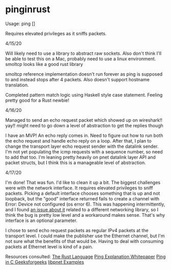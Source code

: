 # pinginrust

Usage: ping <VALID IP OR HOSTNAME> [<NETWORK INTERFACE>]
  
Requires elevated privileges as it sniffs packets. 


4/15/20

Will likely need to use a library to abstract raw sockets. Also don't think I'll be able to test this on a Mac, probably need to use a linux environment. smoltcp looks like a good rust library

smoltcp reference implementation doesn't run forever as ping is supposed to and instead stops after 4 packets. Also doesn't support hostname translation. 

Completed pattern match logic using Haskell style case statement. Feeling pretty good for a Rust newbie!


4/16/20

Managed to send an echo request packet which showed up on wireshark!! yay!! might need to go down a level of abstraction to get the replies though

I have an MVP! An echo reply comes in. Need to figure out how to run both the echo request and handle echo reply on a loop. After that, I plan to change the transport layer echo request sender with the datalink sender. I'm not yet populating the icmp requests with a sequence number, so need to add that too. I'm leaning pretty heavily on pnet datalink layer API and packet structs, but I think this is a manageable level of abstraction. 

4/17/20

I'm done! That was fun. I'd like to clean it up a bit. The biggest challenges were with the network interface. It requires elevated privileges to sniff packets. Picking a default interface chooses something that is up and not loopback, but the "good" interface returned fails to create a channel with Error: Device not configured (os error 6). This was happening intermittently, and I found [an issue about it](https://github.com/imsnif/bandwhich/issues/31) related to a different networking library, so I think the bug is pretty low level and a workaround makes sense. That's why interface is an optional parameter. 

I chose to send echo request packets as regular IPv4 packets at the transport level. I could make the publisher use the Ethernet channel, but I'm not sure what the benefits of that would be. Having to deal with consuming packets at Ethernet level is kind of a pain. 

Resources consulted:
[The Rust Language](https://doc.rust-lang.org/book/index.html)
[Ping Explanation Whitepaper](http://images.globalknowledge.com/wwwimages/whitepaperpdf/WP_Mays_Ping.pdf)
[Ping in C Geeksforgeeks](https://www.geeksforgeeks.org/ping-in-c/)
[libpnet Examples](https://github.com/libpnet/libpnet/tree/master/examples)




